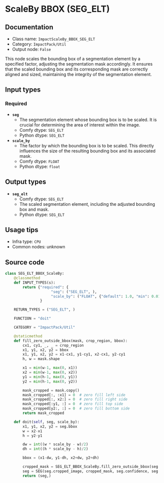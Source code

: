 # ScaleBy BBOX (SEG_ELT)
## Documentation
- Class name: `ImpactScaleBy_BBOX_SEG_ELT`
- Category: `ImpactPack/Util`
- Output node: `False`

This node scales the bounding box of a segmentation element by a specified factor, adjusting the segmentation mask accordingly. It ensures that the scaled bounding box and its corresponding mask are correctly aligned and sized, maintaining the integrity of the segmentation element.
## Input types
### Required
- **`seg`**
    - The segmentation element whose bounding box is to be scaled. It is crucial for determining the area of interest within the image.
    - Comfy dtype: `SEG_ELT`
    - Python dtype: `SEG_ELT`
- **`scale_by`**
    - The factor by which the bounding box is to be scaled. This directly influences the size of the resulting bounding box and its associated mask.
    - Comfy dtype: `FLOAT`
    - Python dtype: `float`
## Output types
- **`seg_elt`**
    - Comfy dtype: `SEG_ELT`
    - The scaled segmentation element, including the adjusted bounding box and mask.
    - Python dtype: `SEG_ELT`
## Usage tips
- Infra type: `CPU`
- Common nodes: unknown


## Source code
```python
class SEG_ELT_BBOX_ScaleBy:
    @classmethod
    def INPUT_TYPES(s):
        return {"required": {
                     "seg": ("SEG_ELT", ),
                     "scale_by": ("FLOAT", {"default": 1.0, "min": 0.01, "max": 8.0, "step": 0.01}), }
                }

    RETURN_TYPES = ("SEG_ELT", )

    FUNCTION = "doit"

    CATEGORY = "ImpactPack/Util"

    @staticmethod
    def fill_zero_outside_bbox(mask, crop_region, bbox):
        cx1, cy1, _, _ = crop_region
        x1, y1, x2, y2 = bbox
        x1, y1, x2, y2 = x1-cx1, y1-cy1, x2-cx1, y2-cy1
        h, w = mask.shape

        x1 = min(w-1, max(0, x1))
        x2 = min(w-1, max(0, x2))
        y1 = min(h-1, max(0, y1))
        y2 = min(h-1, max(0, y2))

        mask_cropped = mask.copy()
        mask_cropped[:, :x1] = 0  # zero fill left side
        mask_cropped[:, x2:] = 0  # zero fill right side
        mask_cropped[:y1, :] = 0  # zero fill top side
        mask_cropped[y2:, :] = 0  # zero fill bottom side
        return mask_cropped

    def doit(self, seg, scale_by):
        x1, y1, x2, y2 = seg.bbox
        w = x2-x1
        h = y2-y1

        dw = int((w * scale_by - w)/2)
        dh = int((h * scale_by - h)/2)

        bbox = (x1-dw, y1-dh, x2+dw, y2+dh)

        cropped_mask = SEG_ELT_BBOX_ScaleBy.fill_zero_outside_bbox(seg.cropped_mask, seg.crop_region, bbox)
        seg = SEG(seg.cropped_image, cropped_mask, seg.confidence, seg.crop_region, bbox, seg.label, seg.control_net_wrapper)
        return (seg,)

```
